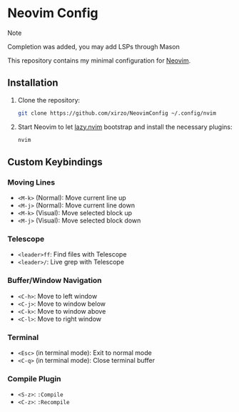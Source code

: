 # Neovim Config

> [!NOTE]
> Completion was added, you may add LSPs through Mason

This repository contains my minimal configuration for [Neovim](https://neovim.io).

## Installation

1. Clone the repository:
   ```sh
   git clone https://github.com/xirzo/NeovimConfig ~/.config/nvim
   ```

2. Start Neovim to let [lazy.nvim](https://github.com/folke/lazy.nvim) bootstrap and install the necessary plugins:
   ```sh
   nvim
   ```

## Custom Keybindings

### Moving Lines
- `<M-k>` (Normal): Move current line up
- `<M-j>` (Normal): Move current line down
- `<M-k>` (Visual): Move selected block up
- `<M-j>` (Visual): Move selected block down

### Telescope
- `<leader>ff`: Find files with Telescope
- `<leader>/`: Live grep with Telescope

### Buffer/Window Navigation
- `<C-h>`: Move to left window
- `<C-j>`: Move to window below
- `<C-k>`: Move to window above
- `<C-l>`: Move to right window

### Terminal
- `<Esc>` (in terminal mode): Exit to normal mode
- `<C-q>` (in terminal mode): Close terminal buffer

### Compile Plugin
- `<S-z>`: `:Compile`
- `<C-z>`: `:Recompile`

